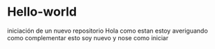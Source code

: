 # Hello-world
iniciación de un nuevo repositorio 
Hola como estan estoy averiguando como complementar esto soy nuevo y nose como iniciar 
